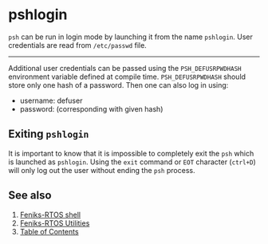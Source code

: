 # pshlogin

`psh` can be run in login mode by launching it from the name `pshlogin`. User credentials are read from `/etc/passwd`
file.

---

Additional user credentials can be passed using the `PSH_DEFUSRPWDHASH` environment variable defined at compile time.
`PSH_DEFUSRPWDHASH` should store only one hash of a password. Then one can also log in using:

- username: defuser
- password: (corresponding with given hash)

## Exiting `pshlogin`

It is important to know that it is impossible to completely exit the `psh` which is launched as `pshlogin`. Using the
`exit` command or `EOT` character (`ctrl+D`) will only log out the user without ending the `psh` process.

## See also

1. [Feniks-RTOS shell](../index.md)
2. [Feniks-RTOS Utilities](../../index.md)
3. [Table of Contents](../../../index.md)
